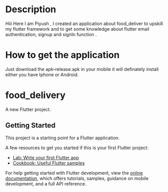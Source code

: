 # Description


Hiii Here I am Piyush , I created an application about food_deliver to upskill my flutter framework and to get some knowledge about flutter email authentication, signup and signIn function .

# How to get the application 

Just download the apk-release.apk in your mobile it will definately install either you have Iphone or Android.

# food_delivery

A new Flutter project.

## Getting Started

This project is a starting point for a Flutter application.

A few resources to get you started if this is your first Flutter project:

- [Lab: Write your first Flutter app](https://docs.flutter.dev/get-started/codelab)
- [Cookbook: Useful Flutter samples](https://docs.flutter.dev/cookbook)

For help getting started with Flutter development, view the
[online documentation](https://docs.flutter.dev/), which offers tutorials,
samples, guidance on mobile development, and a full API reference.

